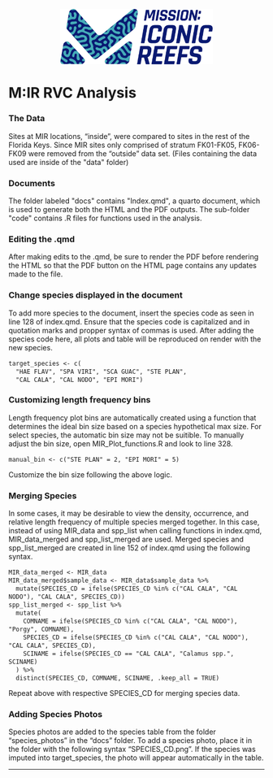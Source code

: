 
<img src="docs/MIR.png" style="display: block; margin: auto;"
width="300" />

# M:IR RVC Analysis

### The Data

Sites at MIR locations, “inside”, were compared to sites in the rest of
the Florida Keys. Since MIR sites only comprised of stratum FK01-FK05,
FK06-FK09 were removed from the “outside” data set. (Files containing the data 
used are inside of the "data" folder)

### Documents

The folder labeled "docs" contains "Index.qmd", a quarto document, which is used to generate both the 
HTML and the PDF outputs. 
The sub-folder "code" contains .R files for functions used in the analysis.


### Editing the .qmd

After making edits to the .qmd, be sure to render the PDF before rendering the 
HTML so that the PDF button on the HTML page contains any updates made to the file.


### Change species displayed in the document

To add more species to the document, insert the species code as seen in line 128 of index.qmd. 
Ensure that the species code is capitalized and in quotation marks and propper syntax of 
commas is used. After adding the species code here, all plots and table will be 
reproduced on render with the new species.

```
target_species <- c(
  "HAE FLAV", "SPA VIRI", "SCA GUAC", "STE PLAN",
  "CAL CALA", "CAL NODO", "EPI MORI")
```

### Customizing length frequency bins

Length frequency plot bins are automatically created using a function that determines 
the ideal bin size based on a species hypothetical max size. For select species, 
the automatic bin size may not be suitible. 
To manually adjust the bin size, open MIR_Plot_functions.R and look to line 328. 
```
manual_bin <- c("STE PLAN" = 2, "EPI MORI" = 5)
```
Customize the bin size following the above logic.

### Merging Species
In some cases, it may be desirable to view the density, occurrence, and relative 
length frequency of multiple species merged together. In this case, instead of using 
MIR_data and spp_list when calling functions in index.qmd, MIR_data_merged and 
spp_list_merged are used. Merged species and spp_list_merged are created in line 
152 of index.qmd using the following syntax.

```
MIR_data_merged <- MIR_data
MIR_data_merged$sample_data <- MIR_data$sample_data %>%
  mutate(SPECIES_CD = ifelse(SPECIES_CD %in% c("CAL CALA", "CAL NODO"), "CAL CALA", SPECIES_CD))
spp_list_merged <- spp_list %>%
  mutate(
    COMNAME = ifelse(SPECIES_CD %in% c("CAL CALA", "CAL NODO"), "Porgy", COMNAME),
    SPECIES_CD = ifelse(SPECIES_CD %in% c("CAL CALA", "CAL NODO"), "CAL CALA", SPECIES_CD),
    SCINAME = ifelse(SPECIES_CD == "CAL CALA", "Calamus spp.", SCINAME) 
  ) %>%
  distinct(SPECIES_CD, COMNAME, SCINAME, .keep_all = TRUE)
```
Repeat above with respective SPECIES_CD for merging species data.

### Adding Species Photos

Species photos are added to the species table from the folder “species_photos” 
in the “docs” folder. To add a species photo, place it in the folder with the 
following syntax “SPECIES_CD.png”.  If the species was imputed into 
target_species, the photo will appear automatically in the table. 



------------------------------------------------------------------------



